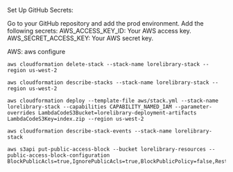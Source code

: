 Set Up GitHub Secrets:

Go to your GitHub repository and add the prod environment.
Add the following secrets:
AWS_ACCESS_KEY_ID: Your AWS access key.
AWS_SECRET_ACCESS_KEY: Your AWS secret key.

AWS:
    aws configure

    aws cloudformation delete-stack --stack-name lorelibrary-stack --region us-west-2

    aws cloudformation describe-stacks --stack-name lorelibrary-stack --region us-west-2

    aws cloudformation deploy --template-file aws/stack.yml --stack-name lorelibrary-stack --capabilities CAPABILITY_NAMED_IAM --parameter-overrides LambdaCodeS3Bucket=lorelibrary-deployment-artifacts LambdaCodeS3Key=index.zip --region us-west-2
    
    aws cloudformation describe-stack-events --stack-name lorelibrary-stack

    aws s3api put-public-access-block --bucket lorelibrary-resources --public-access-block-configuration BlockPublicAcls=true,IgnorePublicAcls=true,BlockPublicPolicy=false,RestrictPublicBuckets=true

    